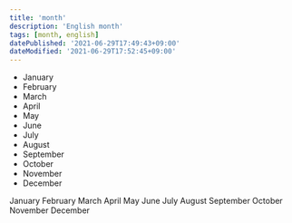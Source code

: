 ```yaml
---
title: 'month'
description: 'English month'
tags: [month, english]
datePublished: '2021-06-29T17:49:43+09:00'
dateModified: '2021-06-29T17:52:45+09:00'
---
```


- January
- February
- March
- April
- May
- June
- July
- August
- September
- October
- November
- December

January February March April May June July August September October November December

